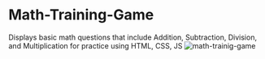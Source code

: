 # Math-Training-Game
Displays basic math questions that include Addition, Subtraction, Division, and Multiplication for practice using HTML, CSS, JS
![math-trainig-game](https://github.com/jmanek03/Math-Training-Game/assets/122289114/7e5a78d9-2a51-40e3-9705-7db2c580dfcd)
